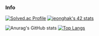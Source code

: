 ### Info


[![Solved.ac Profile](http://mazassumnida.wtf/api/v2/generate_badge?boj=yhs03043)](https://solved.ac/yhs03043/)
[![jeonghak's 42 stats](https://badge42.herokuapp.com/api/stats/jeonghak?privacyEmail=true)](https://github.com/JaeSeoKim/badge42)

![Anurag's GitHub stats](https://github-readme-stats.vercel.app/api?username=jjeonghak&theme=graywhite&show_icons=true)
[![Top Langs](https://github-readme-stats.vercel.app/api/top-langs/?username=jjeonghak)](https://github.com/anuraghazra/github-readme-stats)

<!--
**jjeonghak/jjeonghak* is a ✨ _special_ ✨ repository because its `README.md` (this file) appears on your GitHub profile.

Here are some ideas to get you started:

- 🔭 I’m currently working on ...
- 🌱 I’m currently learning ...
- 👯 I’m looking to collaborate on ...
- 🤔 I’m looking for help with ...
- 💬 Ask me about ...
- 📫 How to reach me: ...
- 😄 Pronouns: ...
- ⚡ Fun fact: ...
-->
